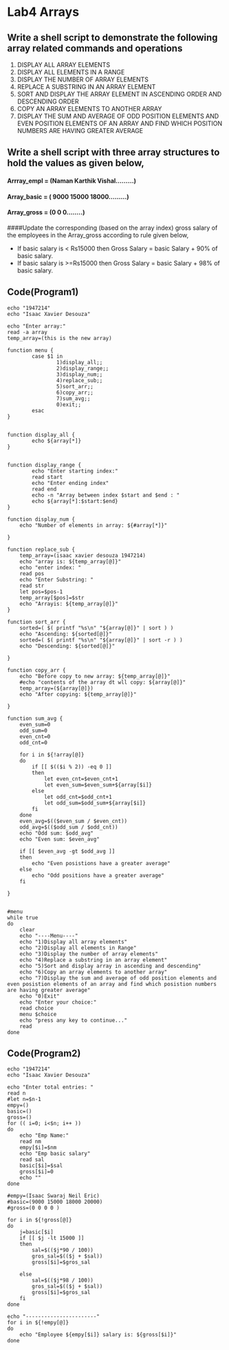 # Lab4 Arrays

## Write a shell script to demonstrate the following array related commands and operations
1. DISPLAY ALL ARRAY ELEMENTS
2. DISPLAY ALL ELEMENTS IN A RANGE
3. DISPLAY THE NUMBER OF ARRAY ELEMENTS
4. REPLACE A SUBSTRING IN AN ARRAY ELEMENT
5. SORT AND DISPLAY THE ARRAY ELEMENT IN ASCENDING ORDER AND DESCENDING ORDER
6. COPY AN ARRAY ELEMENTS TO ANOTHER ARRAY 
7. DISPLAY THE SUM AND AVERAGE OF ODD POSITION ELEMENTS AND EVEN POSITION ELEMENTS OF AN ARRAY AND FIND WHICH POSITION NUMBERS ARE HAVING GREATER AVERAGE

## Write a shell script with three array structures to hold the values as given below,
#### Arrray_empl = (Naman Karthik Vishal………)
#### Array_basic = ( 9000 15000 18000………)
#### Array_gross = (0 0 0……..)
####Update the corresponding (based on the array index) gross salary of the employees in the Array_gross according to rule given below,
- If basic salary is &lt; Rs15000 then Gross Salary = basic Salary + 90% of basic salary.
- If basic salary is &gt;=Rs15000 then Gross Salary = basic Salary + 98% of basic salary.

## Code(Program1)
~~~
echo "1947214"
echo "Isaac Xavier Desouza"

echo "Enter array:"
read -a array
temp_array=(this is the new array)

function menu {
        case $1 in
                1)display_all;;
                2)display_range;;
                3)display_num;;
                4)replace_sub;;
                5)sort_arr;;
                6)copy_arr;;
                7)sum_avg;;
                0)exit;;
        esac
}


function display_all {
        echo ${array[*]}
}


function display_range {
        echo "Enter starting index:"
        read start
        echo "Enter ending index"
        read end
        echo -n "Array between index $start and $end : "
        echo ${array[*]:$start:$end}
}

function display_num {
	echo "Number of elements in array: ${#array[*]}"

}

function replace_sub {
	temp_array=(isaac xavier desouza 1947214)
	echo "array is: ${temp_array[@]}"
	echo "enter index: "
	read pos
	echo "Enter Substring: "
	read str
	let pos=$pos-1
	temp_array[$pos]=$str
	echo "Arrayis: ${temp_array[@]}"
}

function sort_arr {
	sorted=( $( printf "%s\n" "${array[@]}" | sort ) )
	echo "Ascending: ${sorted[@]}"
	sorted=( $( printf "%s\n" "${array[@]}" | sort -r ) )
	echo "Descending: ${sorted[@]}"

}

function copy_arr {
	echo "Before copy to new array: ${temp_array[@]}"
	#echo "contents of the array dt wll copy: ${array[@]}"
	temp_array=(${array[@]})
	echo "After copying: ${temp_array[@]}"

}

function sum_avg {
	even_sum=0
	odd_sum=0
	even_cnt=0
	odd_cnt=0

	for i in ${!array[@]}
	do
		if [[ $(($i % 2)) -eq 0 ]]
		then
			let even_cnt=$even_cnt+1
			let even_sum=$even_sum+${array[$i]}
		else
			let odd_cnt=$odd_cnt+1
			let odd_sum=$odd_sum+${array[$i]}
		fi
	done
	even_avg=$(($even_sum / $even_cnt))
	odd_avg=$(($odd_sum / $odd_cnt))
	echo "Odd sum: $odd_avg"
	echo "Even sum: $even_avg"

	if [[ $even_avg -gt $odd_avg ]]
	then
		echo "Even posistions have a greater average"
	else
		echo "Odd positions have a greater average"
	fi

}


#menu
while true
do
	clear
	echo "----Menu----"
	echo "1)Display all array elements"
	echo "2)Display all elements in Range"
	echo "3)Display the number of array elements"
	echo "4)Replace a substring in an array element"
	echo "5)Sort and display array in ascending and descending"
	echo "6)Copy an array elements to another array"
	echo "7)Display the sum and average of odd position elements and even posistion elements of an array and find which posistion numbers are having greater average"
	echo "0)Exit"
	echo "Enter your choice:"
	read choice
	menu $choice
	echo "press any key to continue..."
	read
done
~~~

## Code(Program2)
~~~
echo "1947214"
echo "Isaac Xavier Desouza"

echo "Enter total entries: "
read n
#let n=$n-1
empy=()
basic=()
gross=()
for (( i=0; i<$n; i++ ))
do
	echo "Emp Name:"
	read nm
	empy[$i]=$nm
	echo "Emp basic salary"
	read sal
	basic[$i]=$sal
	gross[$i]=0
	echo ""
done

#empy=(Isaac Swaraj Neil Eric)
#basic=(9000 15000 18000 20000)
#gross=(0 0 0 0 )

for i in ${!gross[@]}
do
	j=basic[$i]
	if [[ $j -lt 15000 ]]
	then
		sal=$(($j*90 / 100))
		gros_sal=$(($j + $sal))
		gross[$i]=$gros_sal

	else	
		sal=$(($j*98 / 100))
		gros_sal=$(($j + $sal))
		gross[$i]=$gros_sal	
	fi
done

echo "-----------------------"
for i in ${!empy[@]}
do
	echo "Employee ${empy[$i]} salary is: ${gross[$i]}"
done

~~~
